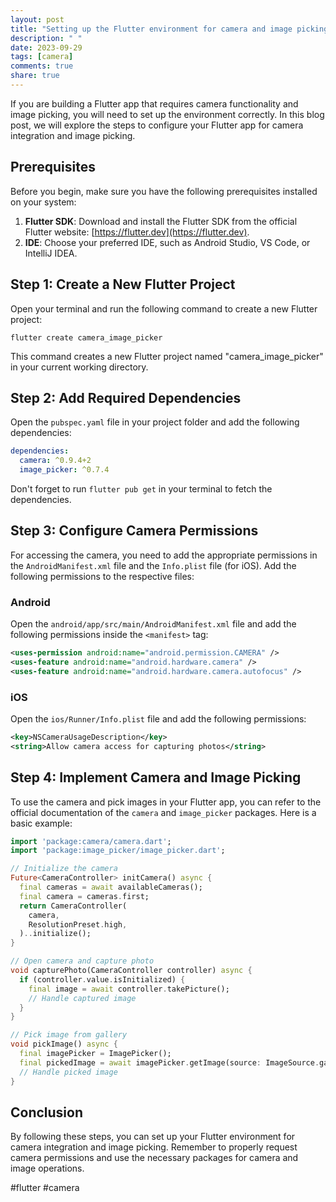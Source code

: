 ```yaml
---
layout: post
title: "Setting up the Flutter environment for camera and image picking"
description: " "
date: 2023-09-29
tags: [camera]
comments: true
share: true
---
```


If you are building a Flutter app that requires camera functionality and image picking, you will need to set up the environment correctly. In this blog post, we will explore the steps to configure your Flutter app for camera integration and image picking.

## Prerequisites

Before you begin, make sure you have the following prerequisites installed on your system:

1. **Flutter SDK**: Download and install the Flutter SDK from the official Flutter website: [https://flutter.dev](https://flutter.dev).
2. **IDE**: Choose your preferred IDE, such as Android Studio, VS Code, or IntelliJ IDEA.

## Step 1: Create a New Flutter Project

Open your terminal and run the following command to create a new Flutter project:

```
flutter create camera_image_picker
```

This command creates a new Flutter project named "camera_image_picker" in your current working directory.

## Step 2: Add Required Dependencies

Open the `pubspec.yaml` file in your project folder and add the following dependencies:

```yaml
dependencies:
  camera: ^0.9.4+2
  image_picker: ^0.7.4
```
Don't forget to run `flutter pub get` in your terminal to fetch the dependencies.

## Step 3: Configure Camera Permissions

For accessing the camera, you need to add the appropriate permissions in the `AndroidManifest.xml` file and the `Info.plist` file (for iOS). Add the following permissions to the respective files:

### Android

Open the `android/app/src/main/AndroidManifest.xml` file and add the following permissions inside the `<manifest>` tag:

```xml
<uses-permission android:name="android.permission.CAMERA" />
<uses-feature android:name="android.hardware.camera" />
<uses-feature android:name="android.hardware.camera.autofocus" />
```

### iOS

Open the `ios/Runner/Info.plist` file and add the following permissions:

```xml
<key>NSCameraUsageDescription</key>
<string>Allow camera access for capturing photos</string>
```

## Step 4: Implement Camera and Image Picking

To use the camera and pick images in your Flutter app, you can refer to the official documentation of the `camera` and `image_picker` packages. Here is a basic example:

```dart
import 'package:camera/camera.dart';
import 'package:image_picker/image_picker.dart';

// Initialize the camera
Future<CameraController> initCamera() async {
  final cameras = await availableCameras();
  final camera = cameras.first;
  return CameraController(
    camera,
    ResolutionPreset.high,
  )..initialize();
}

// Open camera and capture photo
void capturePhoto(CameraController controller) async {
  if (controller.value.isInitialized) {
    final image = await controller.takePicture();
    // Handle captured image
  }
}

// Pick image from gallery
void pickImage() async {
  final imagePicker = ImagePicker();
  final pickedImage = await imagePicker.getImage(source: ImageSource.gallery);
  // Handle picked image
}
```

## Conclusion

By following these steps, you can set up your Flutter environment for camera integration and image picking. Remember to properly request camera permissions and use the necessary packages for camera and image operations.

#flutter #camera